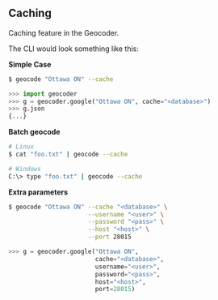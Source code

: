 ## Caching

Caching feature in the Geocoder.

The CLI would look something like this:

**Simple Case**

```bash
$ geocode "Ottawa ON" --cache
```

```python
>>> import geocoder
>>> g = geocoder.google("Ottawa ON", cache="<database>")
>>> g.json
{...}
```

**Batch geocode**

```bash
# Linux
$ cat "foo.txt" | geocode --cache
```

```bash
# Windows
C:\> type "foo.txt" | geocode --cache
```


**Extra parameters**

```bash
$ geocode "Ottawa ON" --cache "<database>" \
                      --username "<user>" \
                      --password "<pass>" \
                      --host "<host>" \
                      --port 28015
```

```python
>>> g = geocoder.google("Ottawa ON",
                        cache="<database>",
                        username="<user>",
                        password="<pass>",
                        host="<host>",
                        port=28015)
```